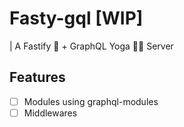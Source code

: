 # Fasty-gql [WIP]

| A Fastify 🚀 + GraphQL Yoga 🧘‍♀️ Server

## Features

- [ ] Modules using graphql-modules
- [ ] Middlewares

